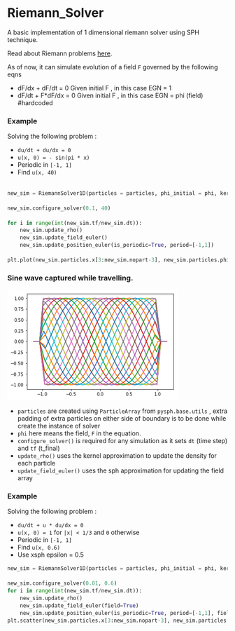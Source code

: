 # Riemann_Solver

A basic implementation of 1 dimensional riemann solver using SPH technique. 

Read about Riemann problems [here](https://en.wikipedia.org/wiki/Riemann_problem). 

As of now, it can simulate evolution of a field `F` governed by the following eqns
- dF/dx + dF/dt = 0     Given initial F , in this case EGN = 1
- dF/dt + F\*dF/dx = 0    Given initial F , in this case EGN = phi (field) #hardcoded 


### Example

Solving the following problem :
- `du/dt + du/dx = 0`
- `u(x, 0) = - sin(pi * x)`
- Periodic in `[-1, 1]`
- Find `u(x, 40)`

```Python

new_sim = RiemannSolver1D(particles = particles, phi_initial = phi, kernel = vec_kernel, EGN = 1)

new_sim.configure_solver(0.1, 40)

for i in range(int(new_sim.tf/new_sim.dt)):
    new_sim.update_rho()
    new_sim.update_field_euler()
    new_sim.update_position_euler(is_periodic=True, period=[-1,1])
    
plt.plot(new_sim.particles.x[3:new_sim.nopart-3], new_sim.particles.phi[3:new_sim.nopart-3])
```

### Sine wave captured while travelling. 
![sine](https://github.com/deeptavker/Riemann_Solver/blob/master/sine_9.png)


- `particles` are created using `ParticleArray` from `pysph.base.utils` , extra padding of
extra particles on either side of boundary is to be done while create the instance of solver
- `phi` here means the field, `F` in the equation. 
- `configure_solver()` is required for any simulation as it sets `dt` (time step) and `tf` (t_final)
- `update_rho()` uses the kernel approximation to update the density for each particle
- `update_field_euler()` uses the sph approximation for updating the field array

### Example

Solving the following problem :
- `du/dt + u * du/dx = 0`
- `u(x, 0) = 1` for `|x| < 1/3` and `0` otherwise
- Periodic in `[-1, 1]`
- Find `u(x, 0.6)`
- Use xsph epsilon = 0.5

```Python
new_sim = RiemannSolver1D(particles = particles, phi_initial = phi, kernel = vec_kernel, EGN = 1)

new_sim.configure_solver(0.01, 0.6)
for i in range(int(new_sim.tf/new_sim.dt)):
    new_sim.update_rho()
    new_sim.update_field_euler(field=True)
    new_sim.update_position_euler(is_periodic=True, period=[-1,1], field=True, epsilon = 0.5)
plt.scatter(new_sim.particles.x[3:new_sim.nopart-3], new_sim.particles.phi[3:new_sim.nopart-3])
```
